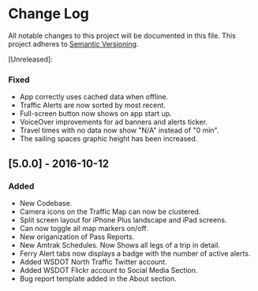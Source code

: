 # Change Log
All notable changes to this project will be documented in this file.
This project adheres to [Semantic Versioning](http://semver.org/).

[Unreleased]: 

### Fixed
* App correctly uses cached data when offline.
* Traffic Alerts are now sorted by most recent.
* Full-screen button now shows on app start up.
* VoiceOver improvements for ad banners and alerts ticker.
* Travel times with no data now show "N/A" instead of "0 min".
* The sailing spaces graphic height has been increased.

## [5.0.0] - 2016-10-12
### Added
* New Codebase.
* Camera icons on the Traffic Map can now be clustered.
* Split screen layout for iPhone Plus landscape and iPad screens. 
* Can now toggle all map markers on/off.
* New origanization of Pass Reports.
* New Amtrak Schedules. Now Shows all legs of a trip in detail. 
* Ferry Alert tabs now displays a badge with the number of active alerts.
* Added WSDOT North Traffic Twitter account. 
* Added WSDOT Flickr account to Social Media Section.
* Bug report template added in the About section.
